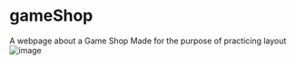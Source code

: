 # gameShop
A webpage about a Game Shop
Made for the purpose of practicing layout
![image](https://github.com/Krlozces/gameShop/assets/103806591/2e966e8c-24ad-4118-a212-fd4d01a150dd)
